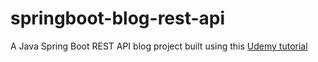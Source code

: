 # springboot-blog-rest-api

A Java Spring Boot REST API blog project built using this [Udemy tutorial](https://www.udemy.com/course/building-real-time-rest-apis-with-spring-boot)
